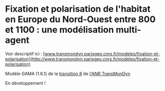 Fixation et polarisation de l'habitat en Europe du Nord-Ouest entre 800 et 1100 : une modélisation multi-agent
===========

Voir descriptif ici : [www.transmondyn.parisgeo.cnrs.fr/modeles/fixation-et-polarisation](http://www.transmondyn.parisgeo.cnrs.fr/modeles/fixation-et-polarisation)

Modèle GAMA (1.6.1) de la [transition 8](http://www.transmondyn.parisgeo.cnrs.fr/transitions-etudiees/cas-empiriques/t8) de [l'ANR TransMonDyn](http://www.transmondyn.parisgeo.cnrs.fr)

En développement !
